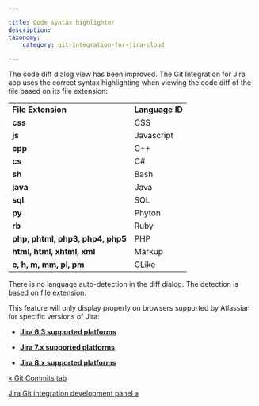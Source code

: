 ```yaml
---

title: Code syntax highlighter
description:
taxonomy:
    category: git-integration-for-jira-cloud

---
```

The code diff dialog view has been improved. The Git Integration for Jira app uses the correct syntax highlighting when viewing the code diff of the file based on its file extension:

|     |     |
| --- | --- |
| **File Extension** | **Language ID** |
| **css** | CSS |
| **js** | Javascript |
| **cpp** | C++ |
| **cs** | C#  |
| **sh** | Bash |
| **java** | Java |
| **sql** | SQL |
| **py** | Phyton |
| **rb** | Ruby |
| **php, phtml, php3, php4, php5** | PHP |
| **html, html, xhtml, xml** | Markup |
| **c, h, m, mm, pl, pm** | CLike |

There is no language auto-detection in the diff dialog. The detection is based on file extension.

This feature will only display properly on browsers supported by Atlassian for specific versions of Jira:

*   [**Jira 6.3 supported platforms**](https://confluence.atlassian.com/jira063/supported-platforms-683541780.html)

*   [**Jira 7.x supported platforms**](https://confluence.atlassian.com/adminjiraserver0713/supported-platforms-964983071.html)

*   [**Jira 8.x supported platforms**](https://confluence.atlassian.com/adminjiraserver/supported-platforms-938846830.html)


[« Git Commits tab](/wiki/spaces/GITCLOUD/pages/1923025766/Git+Commits+tab)

[Jira Git integration development panel »](/wiki/spaces/GITCLOUD/pages/1923025809/Jira+Git+integration+development+panel)

